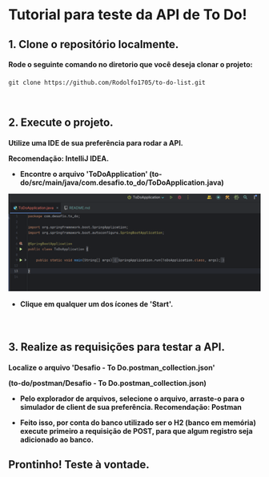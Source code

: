 <h1>Tutorial para teste da API de To Do!</h1>

<h2>1. Clone o repositório localmente.</h2>



<h4> Rode o seguinte comando no diretorio que você deseja clonar o projeto: </h4>

    git clone https://github.com/Rodolfo1705/to-do-list.git

<br>

<h2>2. Execute o projeto.</h2>

<h4> Utilize uma IDE de sua preferência para rodar a API.

Recomendação: IntelliJ IDEA.

- Encontre o arquivo 'ToDoApplication'
(to-do/src/main/java/com.desafio.to_do/ToDoApplication.java)

<img src="img/img-1.png" width="600">

 - Clique em qualquer um dos ícones de 'Start'.

</h4>

<br>

<h2>3. Realize as requisições para testar a API. </h2>

<h4> Localize o arquivo 'Desafio - To Do.postman_collection.json'
    
(to-do/postman/Desafio - To Do.postman_collection.json)

* Pelo explorador de arquivos, selecione o arquivo, arraste-o para o simulador de client de sua preferência.
Recomendação: Postman



* Feito isso, por conta do banco utilizado ser o H2 (banco em memória) execute primeiro a requisição de POST, para que algum registro seja adicionado ao banco.

</h4>

<h2> Prontinho! Teste à vontade. </h2>
